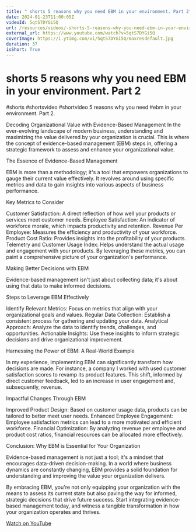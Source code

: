 ```yaml
---
title: " shorts 5 reasons why you need EBM in your environment. Part 2"
date: 2024-01-23T11:00:05Z
videoId: 5qtS7DYGi5Q
url: /resources/videos/-shorts-5-reasons-why-you-need-ebm-in-your-environment-part-2
external_url: https://www.youtube.com/watch?v=5qtS7DYGi5Q
coverImage: https://i.ytimg.com/vi/5qtS7DYGi5Q/maxresdefault.jpg
duration: 37
isShort: True
---
```


#  shorts 5 reasons why you need EBM in your environment. Part 2

#shorts #shortsvideo #shortvideo 5 reasons why you need #ebm in your environment. Part 2.

Decoding Organizational Value with Evidence-Based Management
In the ever-evolving landscape of modern business, understanding and maximizing the value delivered by your organization is crucial. This is where the concept of evidence-based management (EBM) steps in, offering a strategic framework to assess and enhance your organizational value.

The Essence of Evidence-Based Management

EBM is more than a methodology; it's a tool that empowers organizations to gauge their current value effectively. It revolves around using specific metrics and data to gain insights into various aspects of business performance.

Key Metrics to Consider

Customer Satisfaction: A direct reflection of how well your products or services meet customer needs.
Employee Satisfaction: An indicator of workforce morale, which impacts productivity and retention.
Revenue Per Employee: Measures the efficiency and productivity of your workforce.
Product Cost Ratio: Provides insights into the profitability of your products.
Telemetry and Customer Usage Index: Helps understand the actual usage and engagement with your products.
By leveraging these metrics, you can paint a comprehensive picture of your organization's performance.

Making Better Decisions with EBM

Evidence-based management isn't just about collecting data; it's about using that data to make informed decisions.

Steps to Leverage EBM Effectively

Identify Relevant Metrics: Focus on metrics that align with your organizational goals and values.
Regular Data Collection: Establish a consistent process for gathering and updating your data.
Analytical Approach: Analyze the data to identify trends, challenges, and opportunities.
Actionable Insights: Use these insights to inform strategic decisions and drive organizational improvement.

Harnessing the Power of EBM: A Real-World Example

In my experience, implementing EBM can significantly transform how decisions are made. For instance, a company I worked with used customer satisfaction scores to revamp its product features. This shift, informed by direct customer feedback, led to an increase in user engagement and, subsequently, revenue.

Impactful Changes Through EBM

Improved Product Design: Based on customer usage data, products can be tailored to better meet user needs.
Enhanced Employee Engagement: Employee satisfaction metrics can lead to a more motivated and efficient workforce.
Financial Optimization: By analyzing revenue per employee and product cost ratios, financial resources can be allocated more effectively.

Conclusion: Why EBM is Essential for Your Organization

Evidence-based management is not just a tool; it's a mindset that encourages data-driven decision-making. In a world where business dynamics are constantly changing, EBM provides a solid foundation for understanding and improving the value your organization delivers.

By embracing EBM, you're not only equipping your organization with the means to assess its current state but also paving the way for informed, strategic decisions that drive future success. Start integrating evidence-based management today, and witness a tangible transformation in how your organization operates and thrives.

[Watch on YouTube](https://www.youtube.com/watch?v=5qtS7DYGi5Q)
